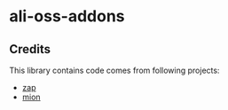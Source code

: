 # ali-oss-addons

## Credits

This library contains code comes from following projects:
- [zap](https://github.com/uber-go/zap)
- [mion](https://github.com/minio/minio-go)
